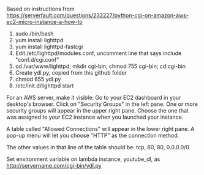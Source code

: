 Based on instructions from https://serverfault.com/questions/232227/python-cgi-on-amazon-aws-ec2-micro-instance-a-how-to

1. sudo /bin/bash
2. yum install lighttpd
3. yum install lighttpd-fastcgi
4. Edit /etc/lighttpd/modules.conf, uncomment line that says include "conf.d/cgi.conf"
5. cd /var/www/lighttpd; mkdir cgi-bin; chmod 755 cgi-bin; cd cgi-bin
6. Create ydl.py, copied from this github folder
7. chmod 655 ydl.py
8. /etc/init.d/lighttpd start

For an AWS server, make it visible:
Go to your EC2 dashboard in your desktop's browser. Click on "Security Groups" in the left pane.
One or more security groups will appear in the upper right pane.
Choose the one that was assigned to your EC2 instance when you launched your instance.

A table called "Allowed Connections" will appear in the lower right pane.
A pop-up menu will let you choose "HTTP" as the connection method.

The other values in that line of the table should be: tcp, 80, 80, 0.0.0.0/0

Set environment variable on lambda instance, youtube_dl, as http://servername.com/cgi-bin/ydl.py


